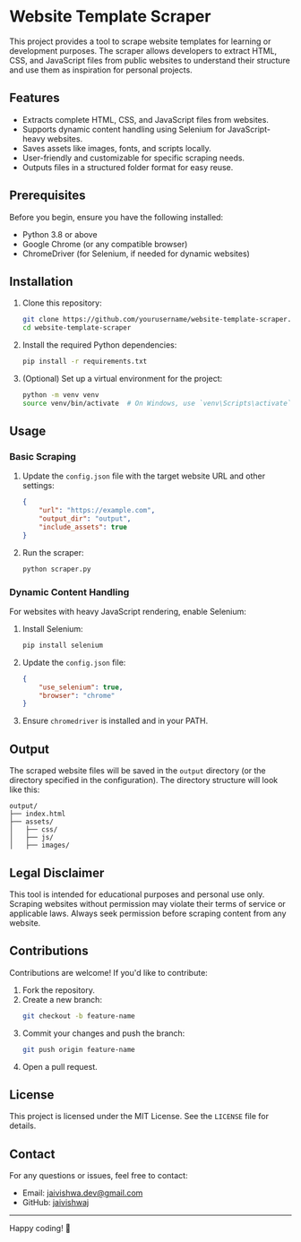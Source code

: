 # Website Template Scraper

This project provides a tool to scrape website templates for learning or development purposes. The scraper allows developers to extract HTML, CSS, and JavaScript files from public websites to understand their structure and use them as inspiration for personal projects.

## Features

- Extracts complete HTML, CSS, and JavaScript files from websites.
- Supports dynamic content handling using Selenium for JavaScript-heavy websites.
- Saves assets like images, fonts, and scripts locally.
- User-friendly and customizable for specific scraping needs.
- Outputs files in a structured folder format for easy reuse.

## Prerequisites

Before you begin, ensure you have the following installed:

- Python 3.8 or above
- Google Chrome (or any compatible browser)
- ChromeDriver (for Selenium, if needed for dynamic websites)

## Installation

1. Clone this repository:
   ```bash
   git clone https://github.com/yourusername/website-template-scraper.git
   cd website-template-scraper
   ```

2. Install the required Python dependencies:
   ```bash
   pip install -r requirements.txt
   ```

3. (Optional) Set up a virtual environment for the project:
   ```bash
   python -m venv venv
   source venv/bin/activate  # On Windows, use `venv\Scripts\activate`
   ```

## Usage

### Basic Scraping

1. Update the `config.json` file with the target website URL and other settings:
   ```json
   {
       "url": "https://example.com",
       "output_dir": "output",
       "include_assets": true
   }
   ```

2. Run the scraper:
   ```bash
   python scraper.py
   ```

### Dynamic Content Handling

For websites with heavy JavaScript rendering, enable Selenium:

1. Install Selenium:
   ```bash
   pip install selenium
   ```

2. Update the `config.json` file:
   ```json
   {
       "use_selenium": true,
       "browser": "chrome"
   }
   ```

3. Ensure `chromedriver` is installed and in your PATH.

## Output

The scraped website files will be saved in the `output` directory (or the directory specified in the configuration). The directory structure will look like this:

```
output/
├── index.html
├── assets/
│   ├── css/
│   ├── js/
│   ├── images/
```

## Legal Disclaimer

This tool is intended for educational purposes and personal use only. Scraping websites without permission may violate their terms of service or applicable laws. Always seek permission before scraping content from any website.

## Contributions

Contributions are welcome! If you'd like to contribute:

1. Fork the repository.
2. Create a new branch:
   ```bash
   git checkout -b feature-name
   ```
3. Commit your changes and push the branch:
   ```bash
   git push origin feature-name
   ```
4. Open a pull request.

## License

This project is licensed under the MIT License. See the `LICENSE` file for details.

## Contact

For any questions or issues, feel free to contact:

- Email: jaivishwa.dev@gmail.com
- GitHub: [jaivishwaj](https://github.com/jaivishwaj)

---
Happy coding! 🎉
